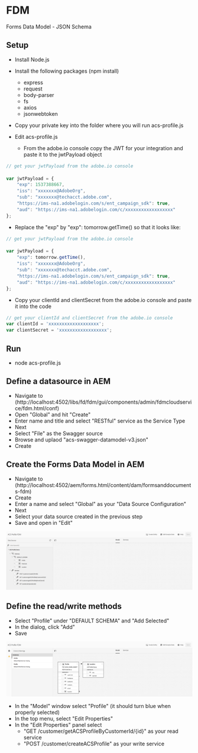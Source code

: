 # FDM
Forms Data Model - JSON Schema

## Setup

* Install Node.js

* Install the following packages (npm install)
  * express
  * request
  * body-parser
  * fs
  * axios
  * jsonwebtoken

* Copy your private key into the folder where you will run acs-profile.js

* Edit acs-profile.js
  
  * From the adobe.io console copy the JWT for your integration and paste it to the jwtPayload object
  
```javascript
// get your jwtPayload from the adobe.io console

var jwtPayload = {
    "exp": 1537388667,
    "iss": "xxxxxxx@AdobeOrg",
    "sub": "xxxxxxx@techacct.adobe.com",
    "https://ims-na1.adobelogin.com/s/ent_campaign_sdk": true,
    "aud": "https://ims-na1.adobelogin.com/c/xxxxxxxxxxxxxxxxxx"
};
```
  * Replace the "exp" by "exp": tomorrow.getTime() so that it looks like:

```javascript
// get your jwtPayload from the adobe.io console

var jwtPayload = {
    "exp": tomorrow.getTime(),
    "iss": "xxxxxxx@AdobeOrg",
    "sub": "xxxxxxx@techacct.adobe.com",
    "https://ims-na1.adobelogin.com/s/ent_campaign_sdk": true,
    "aud": "https://ims-na1.adobelogin.com/c/xxxxxxxxxxxxxxxxxx"
};
```
  
  * Copy your clientId and clientSecret from the adobe.io console and paste it into the code
  
```javascript
// get your clientId and clientSecret from the adobe.io console
var clientId = 'xxxxxxxxxxxxxxxxxxx';
var clientSecret = 'xxxxxxxxxxxxxxxxxx';
```

## Run

* node acs-profile.js

## Define a datasource in AEM

* Navigate to (http://localhost:4502/libs/fd/fdm/gui/components/admin/fdmcloudservice/fdm.html/conf)
* Open "Global" and hit "Create"
* Enter name and title and select "RESTful" service as the Service Type
* Next
* Select "File" as the Swagger source
* Browse and uplaod "acs-swagger-datamodel-v3.json"
* Create

## Create the Forms Data Model in AEM

* Navigate to (http://localhost:4502/aem/forms.html/content/dam/formsanddocuments-fdm)
* Create
* Enter a name and select "Global" as your "Data Source Configuration"
* Next
* Select your data source created in the previous step
* Save and open in "Edit"

![fdm.png](assets/fdm.png)

## Define the read/write methods

* Select "Profile" under "DEFAULT SCHEMA" and "Add Selected"
* In the dialog, click "Add"
* Save

![fdm2.png](assets/fdm2.png)
  
* In the "Model" window select "Profile" (it should turn blue when properly selected)
* In the top menu, select "Edit Properties"
* In the "Edit Properties" panel select
   * "GET /customer/getACSProfileByCustomerId/{id}" as your read service
   * "POST /customer/createACSProfile" as your write service
